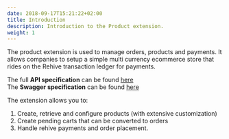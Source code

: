 ```yaml
---
date: 2018-09-17T15:21:22+02:00
title: Introduction
description: Introduction to the Product extension.
weight: 1
---
```


The product extension is used to manage orders, products and payments. It allows companies to setup a simple multi currency ecommerce store that rides on the Rehive transaction ledger for payments.

<aside class="notice">
The full <strong>API specification</strong> can be found <a href="https://product.services.rehive.io">here</a>
</aside>

<aside class="notice">
The <strong>Swagger specification</strong> can be found <a href="https://product.services.rehive.io/swagger/">here</a>
</aside>

The extension allows you to:

1. Create, retrieve and configure products (with extensive customization)
2. Create pending carts that can be converted to orders
3. Handle rehive payments and order placement.
